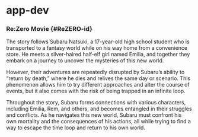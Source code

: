 # app-dev
### Re:Zero Movie {#ReZERO-id}

The story follows Subaru Natsuki, a 17-year-old high school student who is transported to a fantasy world while on his way home from a convenience store. He meets a silver-haired half-elf girl named Emilia, and together they embark on a journey to uncover the mysteries of this new world.

However, their adventures are repeatedly disrupted by Subaru’s ability to “return by death,” where he dies and relives the same day or scenario. This phenomenon allows him to try different approaches and alter the course of events, but it also comes with the risk of being trapped in an infinite loop.

Throughout the story, Subaru forms connections with various characters, including Emilia, Rem, and others, and becomes entangled in their struggles and conflicts. As he navigates this new world, Subaru must confront his own mortality and the consequences of his actions, all while trying to find a way to escape the time loop and return to his own world.
